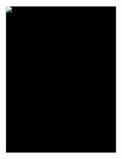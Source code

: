 
<html>
<head>
	<title>Card 3D</title>
	<meta charset="utf-8">
  <link href="https://stackpath.bootstrapcdn.com/font-awesome/4.7.0/css/font-awesome.min.css" rel="stylesheet">
  <style>
    @import url('https://fonts.googleapis.com/css?family=Josefin+Sans:400,700');
body {
	margin: 0;
	padding: 0;
	font-family: 'Josefin Sans', sans-serif;
}
.card {
	position: absolute;
	top: 50%;
	left: 50%;
	transform: translate(-50%,-50%);
	width: 300px;
	height: 400px;
	transform-style: preserve-3d;
	perspective: 600px;
	transition: 0.5s;
}
.card .front {
	position: absolute;
	top: 0;
	left: 0;
	width: 100%;
	height: 100%;
	background: #000;
	backface-visibility: hidden;
	transform: rotateX(0deg);
	transition: 0.5s;
}
.card:hover .front {
	transform: rotateX(-180deg);
}
.card .back {
	position: absolute;
	top: 0;
	left: 0;
	width: 100%;
	height: 100%;
	background: #000;
	backface-visibility: hidden;
	transform: rotateX(180deg);
	transition: 0.5s;
}
.card .back:before {
	content: '';
	position: absolute;
	top: 0;
	left: -50%;
	width: 100%;
	height: 100%;
	background: rgba(255,255,255,0.1);
}
.card:hover .back {
	transform: rotateX(0deg);
}
.card .back .details {
	position: absolute;
	top: 50%;
	left: 0;
	transform: translateY(-50%);
	width: 100%;
	text-align: center;
	box-sizing: border-box;
	padding: 20px;
}
.card .back .details h2 {
	margin: 0;
	padding: 0;
	font-size: 20px;
	color: #fff;
}
.card .back .details h2 span {
	font-size: 16px;
	color: #a7a7a7;
}
.social-icons {
	padding: 10px 0;
}
.social-icons a {
	text-align: center;
	width: 36px;
	height: 36px;
	display: inline-block;
	background: #262626;
	color: #fff;
	text-decoration: none;
	border-radius: 50%;
	transition: 0.5s;
}
.social-icons a .fa {
	line-height: 36px;
}
.social-icons a:hover {
	background: #e91e63;
}
  </style>
</head>
<body>
	<div class="card">
		<div class="front"><img src="https://user-images.githubusercontent.com/40727290/42352819-5f49c2e4-80ef-11e8-9595-6d989a7dee3e.jpg"></div>
		<div class="back">
			<div class="details">
				<h2>Tony Tèo<br> <span>Junior Designer</span></h2>
				<div class="social-icons">
					<a href="#"><i class="fa fa-facebook-official" aria-hidden="true"></i></a>
					<a href="#"><i class="fa fa-twitter" aria-hidden="true"></i></a>
					<a href="#"><i class="fa fa-google-plus-official" aria-hidden="true"></i></a>
					<a href="#"><i class="fa fa-instagram" aria-hidden="true"></i></a>
					<a href="#"><i class="fa fa-camera-retro" aria-hidden="true"></i></a>	
				</div>
			</div>
		</div>

	</div>
</body>
</html>
